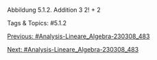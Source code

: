Abbildung 5.1.2. Addition 
3
2!
+ 
2

   Tags & Topics:
   #5.1.2

[Previous: #Analysis-Lineare_Algebra-230308_483](Analysis-Lineare_Algebra-230308_483.md)

[Next: #Analysis-Lineare_Algebra-230308_483](Analysis-Lineare_Algebra-230308_483.md)